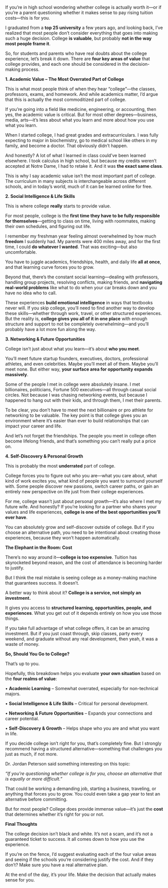 If you’re in high school wondering whether college is actually worth it—or if you’re a parent questioning whether it makes sense to pay rising tuition costs—this is for you.

I graduated from a **top 25 university** a few years ago, and looking back, I’ve realized that most people don’t consider everything that goes into making such a huge decision. College **is valuable**, but probably **not in the way most people frame it**.

So, for students and parents who have real doubts about the college experience, let’s break it down. There are **four key areas of value** that college provides, and each one should be considered in the decision-making process.

**1\. Academic Value – The Most Overrated Part of College**

This is what most people think of when they hear “college”—the classes, professors, exams, and homework. And while academics matter, I’d argue that this is actually the most commoditized part of college.

If you’re going into a field like medicine, engineering, or accounting, then yes, the academic value is critical. But for most other degrees—business, media, arts—it’s less about what you learn and more about how you use what you learn.

When I started college, I had great grades and extracurriculars. I was fully expecting to major in biochemistry, go to medical school like others in my family, and become a doctor. That obviously didn’t happen.

And honestly? A lot of what I learned in class could’ve been learned elsewhere. I took calculus in high school, but because my credits weren’t accepted at Notre Dame, I had to retake it. And it was **the exact same class**.

This is why I say academic value isn’t the most important part of college. The curriculum in many subjects is interchangeable across different schools, and in today’s world, much of it can be learned online for free.

**2\. Social Intelligence & Life Skills**

This is where college **really** starts to provide value.

For most people, college is the **first time they have to be fully responsible for themselves**—getting to class on time, living with roommates, making their own schedules, and figuring out life.

I remember my freshman year feeling almost overwhelmed by how much **freedom** I suddenly had. My parents were 400 miles away, and for the first time, I could **do whatever I wanted**. That was exciting—but also uncomfortable.

You have to juggle academics, friendships, health, and daily life **all at once**, and that learning curve forces you to grow.

Beyond that, there’s the constant social learning—dealing with professors, handling group projects, resolving conflicts, making friends, and **navigating real-world problems** like what to do when your car breaks down and you have no idea who to call.

These experiences **build emotional intelligence** in ways that textbooks never will. If you skip college, you’ll need to find another way to develop these skills—whether through work, travel, or other structured experiences. But the reality is, **college gives you all of it in one place** with enough structure and support to not be completely overwhelming—and you’ll probably have a lot more fun along the way.

**3\. Networking & Future Opportunities**

College isn’t just about what you learn—it’s about **who you meet**.

You’ll meet future startup founders, executives, doctors, professional athletes, and even celebrities. Maybe you’ll meet all of them. Maybe you’ll meet none. But either way, **your surface area for opportunity expands massively**.

Some of the people I met in college were absolutely insane. I met billionaires, politicians, Fortune 500 executives—all through casual social circles. Not because I was chasing networking events, but because I happened to hang out with their kids, and through them, I met their parents.

To be clear, you don’t have to meet the next billionaire or pro athlete for networking to be valuable. The key point is that college gives you an environment where it’s easier than ever to build relationships that can impact your career and life.

And let’s not forget the friendships. The people you meet in college often become lifelong friends, and that’s something you can’t really put a price on.

**4\. Self-Discovery & Personal Growth**

This is probably the most **underrated** part of college.

College forces you to figure out who you are—what you care about, what kind of work excites you, what kind of people you want to surround yourself with. Some people discover new passions, switch career paths, or gain an entirely new perspective on life just from their college experiences.

For me, college wasn’t just about personal growth—it’s also where I met my future wife. And honestly? If you’re looking for a partner who shares your values and life experiences, **college is one of the best opportunities you’ll ever have**.

You can absolutely grow and self-discover outside of college. But if you choose an alternative path, you need to be intentional about creating those experiences, because they won’t happen automatically.

**The Elephant in the Room: Cost**

There’s no way around it—**college is too expensive**. Tuition has skyrocketed beyond reason, and the cost of attendance is becoming harder to justify.

But I think the real mistake is seeing college as a money-making machine that guarantees success. It doesn’t.

A better way to think about it? **College is a service, not simply an investment.**

It gives you access to **structured learning, opportunities, people, and experiences**. What you get out of it depends entirely on how you use those things.

If you take full advantage of what college offers, it can be an amazing investment. But if you just coast through, skip classes, party every weekend, and graduate without any real development, then yeah, it was a waste of money.

**So, Should You Go to College?**

That’s up to you.

Hopefully, this breakdown helps you evaluate **your own situation** based on the **four realms of value**:

• **Academic Learning** – Somewhat overrated, especially for non-technical majors.

• **Social Intelligence & Life Skills** – Critical for personal development.

• **Networking & Future Opportunities** – Expands your connections and career potential.

• **Self-Discovery & Growth** – Helps shape who you are and what you want in life.

If you decide college isn’t right for you, that’s completely fine. But I strongly recommend having a structured alternative—something that challenges you just as much, if not more.

Dr. Jordan Peterson said something interesting on this topic:

*“If you’re questioning whether college is for you, choose an alternative that is equally or more difficult.”*

That could be working a demanding job, starting a business, traveling, or anything that forces you to grow. You could even take a gap year to test an alternative before committing.

But for most people? College does provide immense value—it’s just the **cost** that determines whether it’s right for you or not.

**Final Thoughts**

The college decision isn’t black and white. It’s not a scam, and it’s not a guaranteed ticket to success. It all comes down to how you use the experience.

If you’re on the fence, I’d suggest evaluating each of the four value areas and seeing if the schools you’re considering justify the cost. And if they don’t? Make sure you have a real alternative plan.

At the end of the day, it’s your life. Make the decision that actually makes sense for you.

